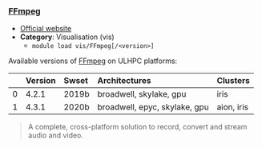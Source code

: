 ### [FFmpeg](https://www.ffmpeg.org/)

* [Official website](https://www.ffmpeg.org/)
* __Category__: Visualisation (vis)
    -  `module load vis/FFmpeg[/<version>]`

Available versions of [FFmpeg](https://www.ffmpeg.org/) on ULHPC platforms:

|    | Version   | Swset   | Architectures                 | Clusters   |
|---:|:----------|:--------|:------------------------------|:-----------|
|  0 | 4.2.1     | 2019b   | broadwell, skylake, gpu       | iris       |
|  1 | 4.3.1     | 2020b   | broadwell, epyc, skylake, gpu | aion, iris |

> A complete, cross-platform solution to record, convert and stream audio and video.
